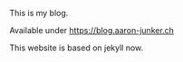 This is my blog.

Available under https://blog.aaron-junker.ch

This website is based on jekyll now.
